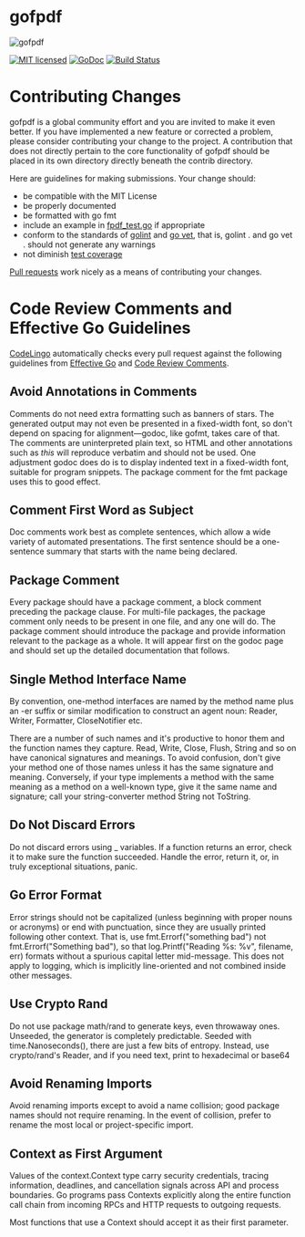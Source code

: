 <!-- use this template to generate the contributor docs with the following command: `$ lingo run docs --template CONTRIBUTING_TEMPLATE.md  --output CONTRIBUTING.md` -->
# gofpdf

![gofpdf](image/logo_gofpdf.jpg?raw=true "gofpdf")

[![MIT licensed](https://img.shields.io/badge/license-MIT-blue.svg)](https://raw.githubusercontent.com/jung-kurt/gofpdf/master/license.txt)
[![GoDoc](https://godoc.org/github.com/jung-kurt/gofpdf?status.svg)](https://godoc.org/github.com/jung-kurt/gofpdf)
[![Build Status](https://travis-ci.org/jung-kurt/gofpdf.svg?branch=master)](https://travis-ci.org/jung-kurt/gofpdf)

# Contributing Changes

gofpdf is a global community effort and you are invited to make it even better. If you have implemented a new feature or corrected a problem, please consider contributing your change to the project. A contribution that does not directly pertain to the core functionality of gofpdf should be placed in its own directory directly beneath the contrib directory.

Here are guidelines for making submissions. Your change should:

* be compatible with the MIT License
* be properly documented
* be formatted with go fmt
* include an example in [fpdf_test.go](https://github.com/jung-kurt/gofpdf/blob/master/fpdf_test.go) if appropriate
* conform to the standards of [golint](https://github.com/golang/lint) and [go vet](https://godoc.org/golang.org/x/tools/cmd/vet), that is, golint . and go vet . should not generate any warnings
* not diminish [test coverage](https://blog.golang.org/cover)

[Pull requests](https://help.github.com/articles/using-pull-requests) work nicely as a means of contributing your changes.

# Code Review Comments and Effective Go Guidelines
[CodeLingo](https://codelingo.io) automatically checks every pull request against the following guidelines from [Effective Go](https://golang.org/doc/effective_go.html) and [Code Review Comments](https://github.com/golang/go/wiki/CodeReviewComments).


## Avoid Annotations in Comments
Comments do not need extra formatting such as banners of stars. The generated output
may not even be presented in a fixed-width font, so don't depend on spacing for alignment—godoc, 
like gofmt, takes care of that. The comments are uninterpreted plain text, so HTML and other 
annotations such as _this_ will reproduce verbatim and should not be used. One adjustment godoc 
does do is to display indented text in a fixed-width font, suitable for program snippets. 
The package comment for the fmt package uses this to good effect.


## Comment First Word as Subject
Doc comments work best as complete sentences, which allow a wide variety of automated presentations.
The first sentence should be a one-sentence summary that starts with the name being declared.


## Package Comment
Every package should have a package comment, a block comment preceding the package clause. 
For multi-file packages, the package comment only needs to be present in one file, and any one will do. 
The package comment should introduce the package and provide information relevant to the package as a 
whole. It will appear first on the godoc page and should set up the detailed documentation that follows.


## Single Method Interface Name
By convention, one-method interfaces are named by the method name plus an -er suffix 
or similar modification to construct an agent noun: Reader, Writer, Formatter, CloseNotifier etc.

There are a number of such names and it's productive to honor them and the function names they capture. 
Read, Write, Close, Flush, String and so on have canonical signatures and meanings. To avoid confusion, 
don't give your method one of those names unless it has the same signature and meaning. Conversely, 
if your type implements a method with the same meaning as a method on a well-known type, give it the 
same name and signature; call your string-converter method String not ToString.


## Do Not Discard Errors
Do not discard errors using _ variables. If a function returns an error, 
check it to make sure the function succeeded. Handle the error, return it, or, 
in truly exceptional situations, panic.


## Go Error Format
Error strings should not be capitalized (unless beginning with proper nouns 
or acronyms) or end with punctuation, since they are usually printed following
other context. That is, use fmt.Errorf("something bad") not fmt.Errorf("Something bad"),
so that log.Printf("Reading %s: %v", filename, err) formats without a spurious 
capital letter mid-message. This does not apply to logging, which is implicitly
line-oriented and not combined inside other messages.


## Use Crypto Rand
Do not use package math/rand to generate keys, even 
throwaway ones. Unseeded, the generator is completely predictable. 
Seeded with time.Nanoseconds(), there are just a few bits of entropy. 
Instead, use crypto/rand's Reader, and if you need text, print to 
hexadecimal or base64


## Avoid Renaming Imports
Avoid renaming imports except to avoid a name collision; good package names
should not require renaming. In the event of collision, prefer to rename the
most local or project-specific import.


## Context as First Argument
Values of the context.Context type carry security credentials, tracing information, 
deadlines, and cancellation signals across API and process boundaries. Go programs 
pass Contexts explicitly along the entire function call chain from incoming RPCs 
and HTTP requests to outgoing requests.

Most functions that use a Context should accept it as their first parameter.


